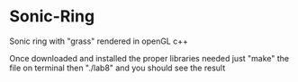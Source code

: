 # Sonic-Ring
Sonic ring with "grass" rendered in openGL c++

Once downloaded and installed the proper libraries needed
just "make" the file on terminal then "./lab8" and you should see the result
